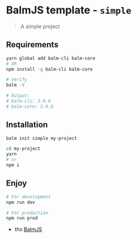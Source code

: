 # BalmJS template - `simple`

> A simple project

## Requirements

```sh
yarn global add balm-cli balm-core
# OR
npm install -g balm-cli balm-core
```

```sh
# Verify
balm -V

# Output:
# balm-cli: 3.0.0
# balm-core: 3.0.0
```

## Installation

```sh
balm init simple my-project

cd my-project
yarn
# or
npm i
```

## Enjoy

```sh
# For development
npm run dev

# For production
npm run prod
```

- thx [BalmJS](https://github.com/balmjs/balm)
